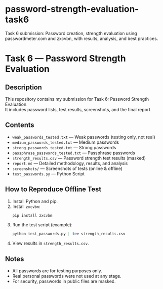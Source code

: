 # password-strength-evaluation-task6
Task 6 submission: Password creation, strength evaluation using passwordmeter.com and zxcvbn, with results, analysis, and best practices.
# Task 6 — Password Strength Evaluation

## Description
This repository contains my submission for Task 6: Password Strength Evaluation.  
It includes password lists, test results, screenshots, and the final report.

## Contents
- `weak_passwords_tested.txt` — Weak passwords (testing only, not real)
- `medium_passwords_tested.txt` — Medium passwords
- `strong_passwords_tested.txt` — Strong passwords
- `passphrase_passwords_tested.txt` — Passphrase passwords
- `strength_results.csv` — Password strength test results (masked)
- `report.md` — Detailed methodology, results, and analysis
- `screenshots/` — Screenshots of tests (online & offline)
- `test_passwords.py` — Python Script

## How to Reproduce Offline Test
1. Install Python and pip.
2. Install `zxcvbn`:
   ```bash
   pip install zxcvbn
   ```
3. Run the test script (example):
   ```bash
   python test_passwords.py | tee strength_results.csv
   ```
4. View results in `strength_results.csv`.

## Notes
- All passwords are for testing purposes only.
- Real personal passwords were not used at any stage.
- For security, passwords in public files are masked.

